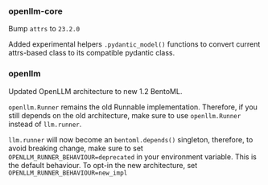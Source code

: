### openllm-core

Bump `attrs` to `23.2.0`

Added experimental helpers `.pydantic_model()` functions to convert current attrs-based class to its compatible pydantic class.

### openllm

Updated OpenLLM architecture to new 1.2 BentoML.

`openllm.Runner` remains the old Runnable implementation. Therefore, if you still depends on the old architecture, make sure to use `openllm.Runner` instead of `llm.runner`.

`llm.runner` will now become an `bentoml.depends()` singleton, therefore, to avoid breaking change, make sure to set `OPENLLM_RUNNER_BEHAVIOUR=deprecated` in your environment variable. This is the default behaviour. To opt-in the new architecture, set `OPENLLM_RUNNER_BEHAVIOUR=new_impl`
